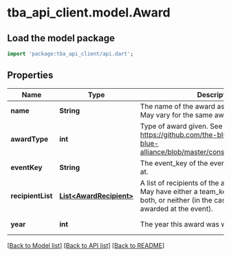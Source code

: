 # tba_api_client.model.Award

## Load the model package

```dart
import 'package:tba_api_client/api.dart';
```

## Properties

| Name              | Type                                                | Description                                                                                                                                                         | Notes             |
| ----------------- | --------------------------------------------------- | ------------------------------------------------------------------------------------------------------------------------------------------------------------------- | ----------------- |
| **name**          | **String**                                          | The name of the award as provided by FIRST. May vary for the same award type.                                                                                       | [default to null] |
| **awardType**     | **int**                                             | Type of award given. See https://github.com/the-blue-alliance/the-blue-alliance/blob/master/consts/award_type.py#L6                                                 | [default to null] |
| **eventKey**      | **String**                                          | The event_key of the event the award was won at.                                                                                                                    | [default to null] |
| **recipientList** | [**List&lt;AwardRecipient&gt;**](AwardRecipient.md) | A list of recipients of the award at the event. May have either a team_key or an awardee, both, or neither (in the case the award wasn&#39;t awarded at the event). | [default to []]   |
| **year**          | **int**                                             | The year this award was won.                                                                                                                                        | [default to null] |

[[Back to Model list]](../README.md#documentation-for-models) [[Back to API list]](../README.md#documentation-for-api-endpoints) [[Back to README]](../README.md)
